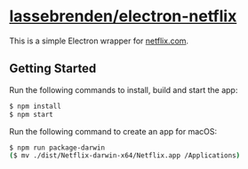# [lassebrenden/electron-netflix](https://github.com/lassebrenden/electron-netflix)

This is a simple Electron wrapper for [netflix.com](https://www.netflix.com/).

## Getting Started

Run the following commands to install, build and start the app:

```sh
$ npm install
$ npm start
```

Run the following command to create an app for macOS:

```sh
$ npm run package-darwin
($ mv ./dist/Netflix-darwin-x64/Netflix.app /Applications)
```
